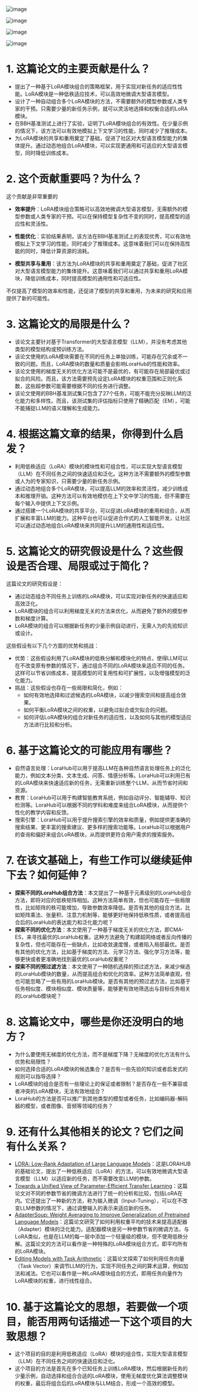 ![image](https://github.com/leejamesss/paper-reading/assets/117844938/7d224075-4dd7-4c90-9643-a2936f5ab8fb)

![image](https://github.com/leejamesss/paper-reading/assets/117844938/18aa73d8-acd7-484b-980b-a0a9c2cbbd2e)

![image](https://github.com/leejamesss/paper-reading/assets/117844938/0c9bbbe2-fe81-4cec-bc5e-c9241518d4d2)

![image](https://github.com/leejamesss/paper-reading/assets/117844938/35d51136-098d-4526-88a4-d74bfccad82f)


# 1. 这篇论文的主要贡献是什么？

- 提出了一种基于LoRA模块组合的策略框架，用于实现对新任务的适应性性能。LoRA模块是一种低秩适应技术，可以高效地微调大型语言模型。
- 设计了一种自动组合多个LoRA模块的方法，不需要额外的模型参数或人类专家的干预。只需要少量的新任务示例，就可以灵活地选择和权衡合适的LoRA模块。
- 在BBH基准测试上进行了实验，证明了LoRA模块组合的有效性。在少量示例的情况下，该方法可以有效地模拟上下文学习的性能，同时减少了推理成本。
- 为LoRA模块的共享和重用奠定了基础，促进了社区对大型语言模型能力的集体提升。通过动态地组合LoRA模块，可以实现更通用和可适应的大型语言模型，同时降低训练成本。


# 2. 这个贡献重要吗？为什么？
这个贡献是非常重要的

- **效率提升**：LoRA模块组合策略可以高效地微调大型语言模型，无需额外的模型参数或人类专家的干预。可以在保持模型复杂性不变的同时，提高模型的适应性和灵活性。

- **性能优化**：实验结果表明，该方法在BBH基准测试上的表现优秀，可以有效地模拟上下文学习的性能，同时减少了推理成本。这意味着我们可以在保持高性能的同时，降低计算资源的消耗。

- **模型共享与重用**：该方法为LoRA模块的共享和重用奠定了基础，促进了社区对大型语言模型能力的集体提升。这意味着我们可以通过共享和重用LoRA模块，降低训练成本，同时提高模型的通用性和可适应性。

不仅提高了模型的效率和性能，还促进了模型的共享和重用，为未来的研究和应用提供了新的可能性。

# 3. 这篇论文的局限是什么？

- 该论文主要针对基于Transformer的大型语言模型（LLM），并没有考虑其他类型的模型结构或预训练方法。
- 该论文使用的LoRA模块需要在不同的任务上单独训练，可能存在冗余或不一致的问题。而且，LoRA模块的数量和质量会影响LoraHub的性能和效率。
- 该论文使用的梯度无关的优化方法可能不是最优的，有可能存在局部最优或过拟合的风险。而且，该方法需要预先设定LoRA模块的权重范围和正则化系数，这些超参数可能需要根据不同的任务进行调整。
- 该论文使用的BBH基准测试集只包含了27个任务，可能不能充分反映LLM的泛化能力和多样性。而且，该测试集的评估指标只使用了精确匹配（EM），可能不能捕捉LLM的语义理解和生成能力。

# 4. 根据这篇文章的结果，你得到什么启发？

- 利用低秩适应（LoRA）模块的模块性和可组合性，可以实现大型语言模型（LLM）在不同任务之间的快速适应和泛化。这种方法不需要额外的模型参数或人为的专家知识，只需要少量的新任务示例。
- 通过动态地组合多个LoRA模块，可以提高LLM的效率和灵活性，减少训练成本和推理开销。这种方法可以有效地模仿在上下文中学习的性能，但不需要在每个输入中提供上下文示例。
- 通过搭建一个LoRA模块的共享平台，可以促进LoRA模块的重用和组合，从而扩展和丰富LLM的能力。这种平台也可以促进合作式的人工智能开发，让社区可以通过动态地组合LoRA模块来共同提升LLM的通用性和适应性。

# 5. 这篇论文的研究假设是什么？这些假设是否合理、局限或过于简化？
这篇论文的研究假设是：

- 通过动态组合不同任务上训练的LoRA模块，可以实现对新任务的快速适应和高效泛化。
- LoRA模块的组合可以利用梯度无关的方法来优化，从而避免了额外的模型参数和梯度计算。
- LoRA模块的组合可以根据新任务的少量示例自动进行，无需人为的先验知识或设计。

这些假设有以下几个方面的优势和挑战：

- 优势：这些假设利用了LoRA模块的低秩分解和模块化的特点，使得LLM可以在不改变原有参数的情况下，通过组合不同的LoRA模块来适应不同的任务。这样可以节省训练成本，提高模型的可复用性和可扩展性，以及增强模型的泛化能力。
- 挑战：这些假设也存在一些局限和简化，例如：
    - 如何有效地选择和过滤候选的LoRA模块，以减少搜索空间和提高组合效果。
    - 如何平衡LoRA模块之间的权重，以避免过拟合或欠拟合的问题。
    - 如何评估LoRA模块的组合对新任务的适应性，以及如何与其他的模型适应方法进行比较和分析。

# 6. 基于这篇论文的可能应用有哪些？

- 自然语言处理：LoraHub可以用于提高LLM在各种自然语言处理任务上的泛化能力，例如文本分类、文本生成、问答、情感分析等。LoraHub可以利用已有的LoRA模块来快速适应新的任务，无需重新训练整个LLM，从而节省时间和资源。
- 教育：LoraHub可以用于构建智能教育系统，例如自动评分、智能辅导、知识检测等。LoraHub可以根据不同的学科和难度来组合LoRA模块，从而提供个性化的教学内容和反馈。
- 搜索引擎：LoraHub可以用于提升搜索引擎的效率和质量，例如提供更准确的搜索结果、更丰富的搜索建议、更多样的搜索功能等。LoraHub可以根据用户的查询和偏好来组合LoRA模块，从而提供更符合用户需求的搜索服务。


# 7. 在该文基础上，有些工作可以继续延伸下去？如何延伸？

- **探索不同的LoraHub组合方法**：本文提出了一种基于元素级别的LoraHub组合方法，即将对应的低秩矩阵相加。这种方法简单有效，但也可能存在一些局限性，比如矩阵的秩可能增加，导致参数效率降低。是否有其他的组合方法，比如矩阵乘法、张量积、注意力机制等，能够更好地保持低秩性质，或者提高组合后的LoraHub的表达能力和泛化能力呢？
- **探索不同的优化方法**：本文使用了一种基于梯度无关的优化方法，即CMA-ES，来寻找最优的LoraHub权重。这种方法避免了构建超网络或者反向传播的复杂性，但也可能存在一些缺点，比如收敛速度慢，或者陷入局部最优。是否有其他的优化方法，比如基于梯度的方法、元学习方法、强化学习方法等，能够更快或者更准确地找到最优的LoraHub权重呢？
- **探索不同的预过滤方法**：本文使用了一种随机选择的预过滤方法，来减少候选的LoraHub模块的数量，从而提高组合和优化的效率。这种方法简单直观，但也可能忽略了一些有用的LoraHub模块。是否有其他的预过滤方法，比如基于任务相似度、模块相似度、模块质量等，能够更有效地筛选出与目标任务相关的LoraHub模块呢？


# 8. 这篇论文中，哪些是你还没明白的地方？
- 为什么要使用无梯度的优化方法，而不是梯度下降？无梯度的优化方法有什么优势和局限性？
- 如何选择合适的LoRA模块的候选集合？是否有一些先验的知识或者启发式的规则可以指导选择？
- LoRA模块的组合是否有一些理论上的保证或者限制？是否存在一些不兼容或者冲突的LoRA模块，无法有效地组合？
- LoraHub的方法是否可以推广到其他类型的模型或者任务，比如编码器-解码器的模型，或者图像、音频等领域的任务？

# 9. 还有什么其他相关的论文？它们之间有什么关系？

- [LORA: Low-Rank Adaptation of Large Language Models](^1^)：这是LORAHUB的基础论文，提出了一种低秩适应（LoRA）的方法，可以有效地微调大型语言模型（LLM）以适应新的任务，而不需要改变LLM的参数。
- [Towards a Unified View of Parameter-Efficient Transfer Learning](^2^)：这篇论文对不同的参数节省的微调方法进行了统一的分析和比较，包括LoRA在内。它还提出了一种新的方法，称为输入微调（Input-Tuning），可以在不改变LLM参数的情况下，通过调整输入的表示来适应新的任务。
- [AdapterSoup: Weight Averaging to Improve Generalization of Pretrained Language Models](^3^)：这篇论文研究了如何利用权重平均的技术来提高适配器（Adapter）模块的泛化能力。适配器模块是另一种参数节省的微调方法，与LoRA类似，也是在LLM的每一层中添加一个轻量级的模块，但不使用低秩分解。这篇论文的方法可以看作是一种特殊的LoRA模块组合方式，即平均所有的LoRA模块。
- [Editing Models with Task Arithmetic](^4^)：这篇论文探索了如何利用任务向量（Task Vector）来调节LLM的行为，实现不同任务之间的算术运算，例如加法和减法。它也可以看作是一种LoRA模块组合的方式，即用任务向量作为LoRA模块的权重，进行线性组合。


# 10. 基于这篇论文的思想，若要做一个项目，能否用两句话描述一下这个项目的大致思想？

- 这个项目的目的是利用低秩适应（LoRA）模块的组合性，实现大型语言模型（LLM）在不同任务之间的快速适应和泛化。
- 这个项目的方法是首先在多个已知任务上训练LoRA模块，然后根据新任务的少量示例，自动选择和组合合适的LoRA模块，使用无梯度优化算法调整模块的权重，最后将组合后的LoRA模块与LLM结合，形成一个高效的模型。
